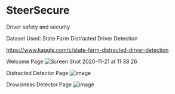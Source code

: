 # SteerSecure
Driver safety and security

Dataset Used:
State Farm Distracted Driver Detection


https://www.kaggle.com/c/state-farm-distracted-driver-detection


Welcome Page
![Screen Shot 2020-11-21 at 11 38 26](https://user-images.githubusercontent.com/20011207/99869051-13d6ff00-2bee-11eb-811b-7556592a9a2e.png)


Distracted Detector Page
![image](https://user-images.githubusercontent.com/20011207/99869155-c27b3f80-2bee-11eb-88f3-cd8cf6c1addd.png)


Drowsiness Detector Page
![image](https://user-images.githubusercontent.com/20011207/99869175-f48ca180-2bee-11eb-9a78-00dc7df2ca89.png)
